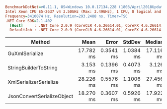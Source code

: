 ``` ini

BenchmarkDotNet=v0.11.1, OS=Windows 10.0.17134.228 (1803/April2018Update/Redstone4)
Intel Xeon CPU E5-2637 v4 3.50GHz (Max: 3.49GHz), 1 CPU, 8 logical and 4 physical cores
Frequency=3410074 Hz, Resolution=293.2488 ns, Timer=TSC
.NET Core SDK=2.1.402
  [Host]     : .NET Core 2.0.9 (CoreCLR 4.6.26614.01, CoreFX 4.6.26614.01), 64bit RyuJIT
  DefaultJob : .NET Core 2.0.9 (CoreCLR 4.6.26614.01, CoreFX 4.6.26614.01), 64bit RyuJIT


```
|                     Method |      Mean |     Error |    StdDev |    Median | Scaled | ScaledSD |     Gen 0 |    Gen 1 |    Gen 2 | Allocated |
|--------------------------- |----------:|----------:|----------:|----------:|-------:|---------:|----------:|---------:|---------:|----------:|
|             GuXmlSerialize | 17.782 ms | 0.3541 ms | 1.0384 ms | 17.116 ms |   1.00 |     0.00 |  843.7500 | 218.7500 | 218.7500 |   8.36 MB |
|      StringBuilderToString |  3.153 ms | 0.1396 ms | 0.4073 ms |  3.126 ms |   0.18 |     0.02 |  226.5625 | 226.5625 | 226.5625 |   4.56 MB |
|     XmlSerializerSerialize | 28.226 ms | 0.5576 ms | 1.1006 ms | 27.456 ms |   1.59 |     0.11 | 1437.5000 | 750.0000 | 218.7500 |  11.42 MB |
| JsonConvertSerializeObject | 18.270 ms | 0.3607 ms | 0.5926 ms | 17.922 ms |   1.03 |     0.07 |  562.5000 | 250.0000 |        - |   4.55 MB |

